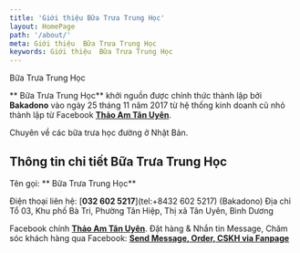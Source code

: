 ```yaml
---
title: 'Giới thiệu Bữa Trưa Trung Học'
layout: HomePage
path: '/about/'
meta: Giới thiệu  Bữa Trưa Trung Học
keywords: Giới thiệu  Bữa Trưa Trung Học
---
```


 Bữa Trưa Trung Học

** Bữa Trưa Trung Học** khởi nguồn được chính thức thành lập bởi **Bakadono** vào ngày 25 tháng 11 năm 2017 từ hệ thống kinh doanh cũ nhỏ thành lập từ Facebook [**Thảo Am Tân Uyên**](https://www.facebook.com/thaoamtanuyen).

Chuyên về các bữa trưa học đường ở Nhật Bản.

## Thông tin chi tiết  Bữa Trưa Trung Học

Tên gọi: ** Bữa Trưa Trung Học** 

Điện thoại liên hệ: [**032 602 5217**](tel:+8432 602 5217) (Bakadono)
Địa chỉ Tổ 03, Khu phố Bà Tri, Phường Tân Hiệp, Thị xã Tân Uyên, Bình Dương


Facebook chính  [**Thảo Am Tân Uyên**](https://www.facebook.com/thaoamtanuyen).
Đặt hàng & Nhắn tin Message, Chăm sóc khách hàng qua Facebook: [**Send Message, Order, CSKH via Fanpage**](http://m.me/thaoamtanuyen)
